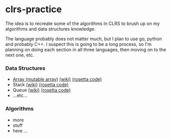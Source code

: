 # clrs-practice
The idea is to recreate some of the algorithms in CLRS to brush up on my algorithms and data
structures knowledge.

The language probably does not matter much, but I plan to use go, python and probably C++.  I
suspect this is going to be a long process, so I'm planning on doing each section in all three
languages, then moving on to the next one, etc.


### Data Structures

* [Array (mutable array)](data-structures/array) [(wiki)](http://en.wikipedia.org/wiki/Array_data_structure) [(rosetta code)](https://rosettacode.org/wiki/Array)
* Stack [(wiki)](https://en.wikipedia.org/wiki/Stack_(abstract_data_type)) [(rosetta code)](https://rosettacode.org/wiki/Stack)
* Queue [(wiki)](https://en.wikipedia.org/wiki/Queue_(abstract_data_type)) [(rosetta code)](https://rosettacode.org/wiki/Queue/Usage)
* ...etc...

### Algorithms

* more
* stuff
* here ...
